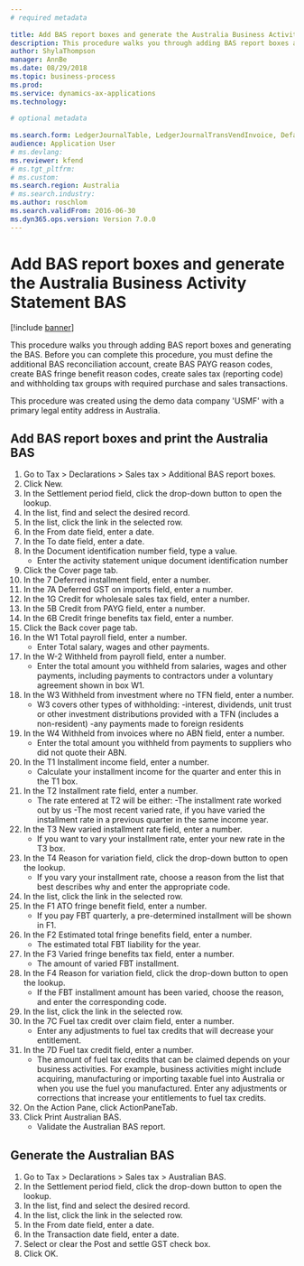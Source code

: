 ```yaml
--- 
# required metadata 
 
title: Add BAS report boxes and generate the Australia Business Activity Statement BAS
description: This procedure walks you through adding BAS report boxes and generating the BAS. 
author: ShylaThompson
manager: AnnBe 
ms.date: 08/29/2018
ms.topic: business-process 
ms.prod:  
ms.service: dynamics-ax-applications 
ms.technology:  
 
# optional metadata 
 
ms.search.form: LedgerJournalTable, LedgerJournalTransVendInvoice, DefaultDashboard, LedgerJournalTransVendPaym, VendOpenTrans, TaxGroupLookup, TaxItemGroupLookup, CustFreeInvoice, CustTableLookup, CustPostInvoiceJob, TaxReportExtraFields, SrsReportViewerForm   
audience: Application User 
# ms.devlang:  
ms.reviewer: kfend
# ms.tgt_pltfrm:  
# ms.custom:  
ms.search.region: Australia
# ms.search.industry: 
ms.author: roschlom
ms.search.validFrom: 2016-06-30 
ms.dyn365.ops.version: Version 7.0.0 
---
```

# Add BAS report boxes and generate the Australia Business Activity Statement BAS

[!include [banner](../../includes/banner.md)]

This procedure walks you through adding BAS report boxes and generating the BAS. Before you can complete this procedure, you must define the additional BAS reconciliation account,  create BAS PAYG reason codes, create BAS fringe benefit reason codes, create sales tax (reporting code) and withholding tax groups with required purchase and sales transactions.



This procedure was created using the demo data company 'USMF' with a primary legal entity address in Australia.


## Add BAS report boxes and print the Australia BAS
1. Go to Tax > Declarations > Sales tax > Additional BAS report boxes.
2. Click New.
3. In the Settlement period field, click the drop-down button to open the lookup.
4. In the list, find and select the desired record.
5. In the list, click the link in the selected row.
6. In the From date field, enter a date.
7. In the To date field, enter a date.
8. In the Document identification number field, type a value.
    * Enter the activity statement unique document identification number  
9. Click the Cover page tab.
10. In the 7 Deferred installment field, enter a number.
11. In the 7A Deferred GST on imports field, enter a number.
12. In the 1G Credit for wholesale sales tax field, enter a number.
13. In the 5B Credit from PAYG field, enter a number.
14. In the 6B Credit fringe benefits tax field, enter a number.
15. Click the Back cover page tab.
16. In the W1 Total payroll field, enter a number.
    * Enter Total salary, wages and other payments.  
17. In the W-2 Withheld from payroll field, enter a number.
    * Enter the total amount you withheld from salaries, wages and other payments, including payments to contractors under a voluntary agreement shown in box W1.  
18. In the W3 Withheld from investment where no TFN field, enter a number.
    * W3 covers other types of withholding:  -interest, dividends, unit trust or other investment distributions provided with a TFN (includes a non-resident)  -any payments  made to foreign residents    
19. In the W4 Withheld from invoices where no ABN field, enter a number.
    * Enter the total amount you withheld from payments to suppliers who did not quote their ABN.  
20. In the T1 Installment income field, enter a number.
    * Calculate your installment income for the quarter and enter this in the T1 box.  
21. In the T2 Installment rate field, enter a number.
    * The rate entered at T2 will be either:  -The installment rate worked out by us  -The most recent varied rate, if you have varied the installment rate in a previous quarter in the same income year.    
22. In the T3 New varied installment rate field, enter a number.
    * If you want to vary your installment rate, enter your new rate in the T3 box.    
23. In the T4 Reason for variation field, click the drop-down button to open the lookup.
    * If you vary your installment rate, choose a reason from the list that best describes why and enter the appropriate code.  
24. In the list, click the link in the selected row.
25. In the F1 ATO fringe benefit field, enter a number.
    * If you pay FBT quarterly, a pre-determined installment will be shown in F1.  
26. In the F2 Estimated total fringe benefits field, enter a number.
    * The estimated total FBT liability for the year.  
27. In the F3 Varied fringe benefits tax field, enter a number.
    * The amount of varied FBT installment.  
28. In the F4 Reason for variation field, click the drop-down button to open the lookup.
    * If the FBT installment amount has been varied, choose the reason, and enter the corresponding code.  
29. In the list, click the link in the selected row.
30. In the 7C Fuel tax credit over claim field, enter a number.
    * Enter any adjustments to fuel tax credits that will decrease your entitlement.  
31. In the 7D Fuel tax credit field, enter a number.
    * The amount of fuel tax credits that can be claimed depends on your business activities. For example, business activities might include acquiring, manufacturing or importing taxable fuel into Australia or when you use the fuel you manufactured.  Enter any adjustments or corrections that increase your entitlements to fuel tax credits.  
32. On the Action Pane, click ActionPaneTab.
33. Click Print Australian BAS.
    * Validate the Australian BAS report.  

## Generate the Australian BAS
1. Go to Tax > Declarations > Sales tax > Australian BAS.
2. In the Settlement period field, click the drop-down button to open the lookup.
3. In the list, find and select the desired record.
4. In the list, click the link in the selected row.
5. In the From date field, enter a date.
6. In the Transaction date field, enter a date.
7. Select or clear the Post and settle GST check box.
8. Click OK.


